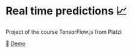 # Real time predictions 📈
Project of the course TensorFlow.js from Platzi 

  🚀   [Demo](https://juanpanu.github.io/tensorflow_js/index.html)
